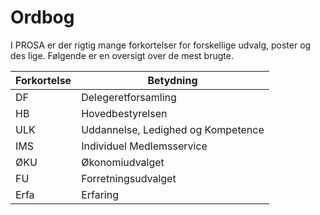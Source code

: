# Ordbog

I PROSA er der rigtig mange forkortelser for forskellige udvalg, poster og des lige. Følgende er en oversigt over de mest brugte.

| Forkortelse | Betydning |
| --- | --- |
| DF | Delegeretforsamling |
| HB | Hovedbestyrelsen |
| ULK | Uddannelse, Ledighed og Kompetence |
| IMS | Individuel Medlemsservice |
| ØKU | Økonomiudvalget |
| FU | Forretningsudvalget |
| Erfa | Erfaring |



